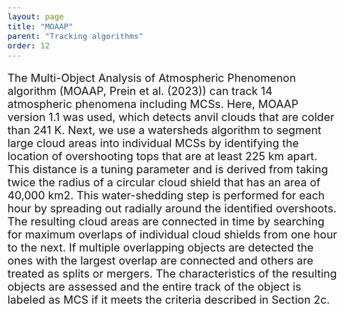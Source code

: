 ```yaml
---
layout: page
title: "MOAAP"
parent: "Tracking algorithms"
order: 12 
---
```


<style>
  /* Increase font size for this page only */
  body {
    font-size: 21px; /* Adjust this value as needed */
  }

  /* Optionally, target specific elements */
  h1 {
    font-size: 2.5em;
  }

  p {
    font-size: 1.2em;
  }
</style>


The Multi-Object Analysis of Atmospheric Phenomenon algorithm (MOAAP, Prein et al. (2023)) can track 14 atmospheric phenomena including MCSs. Here, MOAAP version 1.1 was used, which detects anvil clouds that are colder than 241 K. Next, we use a watersheds algorithm to segment large cloud areas into individual MCSs by identifying the location of overshooting tops that are at least 225 km apart. This distance is a tuning parameter and is derived from taking twice the radius of a circular cloud shield that has an area of 40,000 km2. This water-shedding step is performed for each hour by spreading out radially around the identified overshoots. The resulting cloud areas are connected in time by searching for maximum overlaps of individual cloud shields from one hour to the next. If multiple overlapping objects are detected the ones with the largest overlap are connected and others are treated as splits or mergers. The characteristics of the resulting objects are assessed and the entire track of the object is labeled as MCS if it meets the criteria described in Section 2c.
